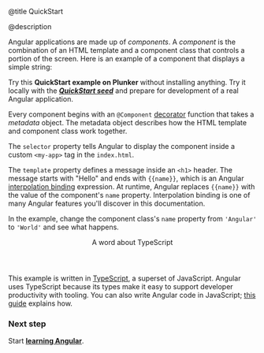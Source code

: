 @title
QuickStart

@description



Angular applications are made up of _components_.
  A _component_ is the combination of an HTML template and a component class that controls a portion of the screen. Here is an example of a component that displays a simple string:


<code-example path="quickstart/src/app/app.component.ts" title="src/app/app.component.ts" linenums="false">

</code-example>




<div class="l-sub-section">



Try this **<live-example noDownload>QuickStart example on Plunker</live-example>** without installing anything.
Try it locally with the [***QuickStart seed***](guide/guide/setup "Setup for local development with the QuickStart seed")
and prepare for development of a real Angular application.


</div>



Every component begins with an `@Component` [decorator](guide/glossary#decorator '"decorator" explained')
function that takes a _metadata_ object. The metadata object describes how the HTML template and component class work together.

The `selector` property tells Angular to display the component inside a custom `<my-app>` tag in the `index.html`.

<code-example path="quickstart/src/index.html" region="my-app" title="index.html (inside &lt;body&gt;)" linenums="false">

</code-example>



The `template` property defines a message inside an `<h1>` header.
The message starts with "Hello" and ends with `{{name}}`,
which is an Angular [interpolation binding](guide/guide/displaying-data) expression.
At runtime, Angular replaces `{{name}}` with the value of the component's `name` property.
Interpolation binding is one of many Angular features you'll discover in this documentation.


In the example, change the component class's `name` property from `'Angular'` to `'World'` and see what happens.


<div class="callout is-helpful">



<header>
  A word about TypeScript
</header>



<p>
  This example is written in <a href="http://www.typescriptlang.org/" target="_blank" title="TypeScript">TypeScript</a>, a superset of JavaScript. Angular
  uses TypeScript because its types make it easy to support developer productivity with tooling. You can also write Angular code in JavaScript; <a href="cookbook/ts-to-js.html">this guide</a> explains how.

</p>



</div>



<div class="l-sub-section">



### Next step

Start [**learning Angular**](guide/guide/learning-angular "Learning Angular").

</div>

